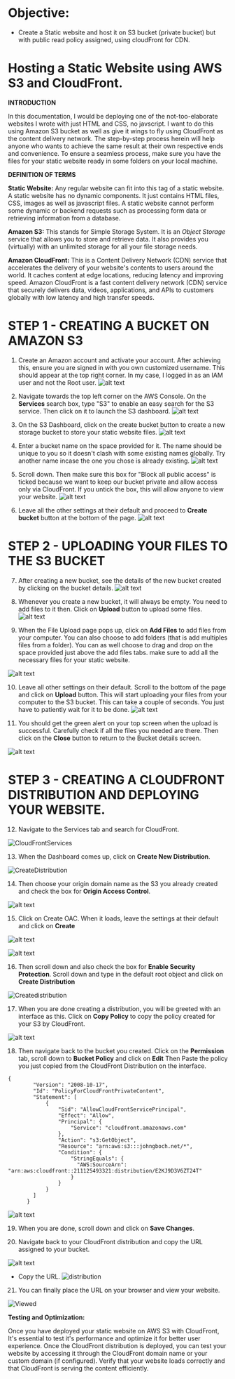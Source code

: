 # Objective:
 
 - Create a Static website and host it on S3 bucket (private bucket) but with public read policy assigned, using cloudFront for CDN. 

 # Hosting a Static Website using AWS S3 and CloudFront.

**INTRODUCTION**

In this documentation, I would be deploying one of the not-too-elaborate websites I wrote with just HTML and CSS, no javscript. I want to do this using Amazon S3 bucket as well as give it wings to fly using CloudFront as the content delivery network. The step-by-step process herein will help anyone who wants to achieve the same result at their own respective ends and convenience. To ensure a seamless process, make sure you have the files for your static website ready in some folders on your local machine.  

**DEFINITION OF TERMS**

**Static Website:** Any regular website can fit into this tag of a static website. A static website has no dynamic components. It just contains HTML files, CSS, images as well as javascript files. A static website cannot perform some dynamic or backend requests such as processing form data or retrieving information from a database. 



**Amazon S3:** This stands for Simple Storage System. It is an *Object Storage* service that allows you to store and retrieve data. It also provides you (virtually) with an unlimited storage for all your file storage needs. 


**Amazon CloudFront:** This is a Content Delivery Network (CDN) service that accelerates the delivery of your website's contents to users around the world. It caches content at edge locations, reducing latency and improving speed. Amazon CloudFront is a fast content delivery network (CDN) service that securely delivers data, videos, applications, and APIs to customers globally with low latency and high transfer speeds.


# STEP 1 - CREATING A BUCKET ON AMAZON S3

1. Create an Amazon account and activate your account. After achieving this, ensure you are signed in with you own customized username. This should appear at the top right corner. In my case, I logged in as an IAM user and not the Root user. 
![alt text](1.UserAccount.png)


2. Navigate towards the top left corner on the AWS Console. On the **Services** search box, type "S3" to enable an easy search for the S3 service. Then click on it to launch the S3 dashboard.
![alt text](2.S3.png)


3. On the S3 Dashboard, click on the create bucket button to create a new storage bucket to store your static website files.
![alt text](3.CreateBucket.png)


4.  Enter a bucket name on the space provided for it. The name should be unique to you so it doesn't clash with some existing names globally. Try another name incase the one you chose is already existing. 
![alt text](4.BucketName.png)


5. Scroll down. Then make sure this box for "Block all public access" is ticked because we want to keep our bucket private and allow access only via CloudFront. If you untick the box, this will allow anyone to view your website.
![alt text](<5. TickBox.png>)



6.  Leave all the other settings at their default and proceed to **Create bucket** button at the bottom of the page. 
![alt text](<6. CreateBucket.png>)



# STEP 2 - UPLOADING YOUR FILES TO THE S3 BUCKET

7.  After creating a new bucket, see the details of the new bucket created by clicking on the bucket details.
![alt text](7.BucketDetails.png)


8.  Whenever you create a new bucket, it will always be empty. You need to add files to it then. Click on **Upload** button to upload some files. 
![alt text](8.UploadFiles.png)


9.  When the File Upload page pops up, click on **Add Files** to add files from your computer. You can also choose to add folders (that is add multiples files from a folder). You can as well choose to drag and drop on the space provided just above the add files tabs. make sure to add all the necessary files for your static website. 

![alt text](<9. AddFiles.png>)

10.  Leave all other settings on their default. Scroll to the bottom of the page and click on **Upload** button. This will start uploading your files from your computer to the S3 bucket. This can take a couple of seconds. You just have to patiently wait for it to be done.
![alt text](10.Upload.png)


11. You should get the green alert on your top screen when the upload is successful. Carefully check if all the files you needed are there. Then click on the **Close** button to return to the Bucket details screen. 

![alt text](11.Close..png)






# STEP 3 - CREATING A CLOUDFRONT DISTRIBUTION AND DEPLOYING YOUR WEBSITE.

12. Navigate to the Services tab and search for CloudFront.

![CloudFrontServices](15.Cloudfront.png)

13. When the Dashboard comes up, click on **Create New Distribution**.

![CreateDistribution](16.Distribution.png)

14. Then choose your origin domain name as the S3 you already created and check the box for **Origin Access Control**. 

![alt text](OriginAccessControl.png)

15. Click on Create OAC. When it loads, leave the settings at their default and click on **Create**

![alt text](CreateOAC-1.png)

![alt text](CreateOAC.png)


16. Then scroll down and also check the box for **Enable Security Protection**. Scroll down and type in the default root object and click on **Create Distribution**

![Createdistribution](18.CreateDistribution.png)


17. When you are done creating a distribution, you will be greeted with an interface as this. Click on **Copy Policy** to copy the policy created for your S3 by CloudFront. 

![alt text](CopyPolicy.png)

18. Then navigate back to the bucket you created. Click on the **Permission** tab, scroll down to **Bucket Policy** and click on **Edit** Then Paste the policy you just copied from the CloudFront Distribution on the interface.

```
{
        "Version": "2008-10-17",
        "Id": "PolicyForCloudFrontPrivateContent",
        "Statement": [
            {
                "Sid": "AllowCloudFrontServicePrincipal",
                "Effect": "Allow",
                "Principal": {
                    "Service": "cloudfront.amazonaws.com"
                },
                "Action": "s3:GetObject",
                "Resource": "arn:aws:s3:::johngboch.net/*",
                "Condition": {
                    "StringEquals": {
                      "AWS:SourceArn": "arn:aws:cloudfront::211125493321:distribution/E2KJ9D3V6ZT24T"
                    }
                }
            }
        ]
      }
```
![alt text](PastePolicy.png)


19. When you are done, scroll down and click on **Save Changes**.

20. Navigate back to your CloudFront distribution and copy the URL assigned to your bucket.

![alt text](Distribution1.png)

- Copy the URL.
![distribution](Distribution2.png)

21. You can finally place the URL on your browser and view your website.

![Viewed](Viewed!.png)



**Testing and Optimization:**

Once you have deployed your static website on AWS S3 with CloudFront, It's essential to test it's performance and optimize it for better user experience. Once the CloudFront distribution is deployed, you can test your website by accessing it through the CloudFront domain name or your custom domain (if configured). Verify that your website loads correctly and that CloudFront is serving the content efficiently. 
